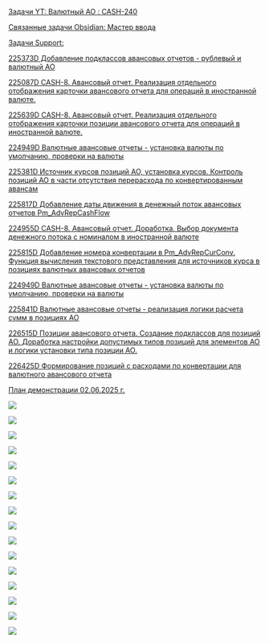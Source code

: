 <u>Задачи YT:<u>
[Валютный АО : CASH-240](https://yt.surgutneftegas.ru:4443/issue/CASH-240)

<u>Связанные задачи Obsidian:</u>
[Мастер ввода](Мастер%20ввода.md)

<u>Задачи Support:</u>
<p>225373D Добавление подклассов авансовых отчетов - рублевый и валютный АО</p>
<p>225087D CASH-8. Авансовый отчет. Реализация отдельного отображения карточки авансового отчета для операций в иностранной валюте.</p>
<p>225639D CASH-8. Авансовый отчет. Реализация отдельного отображения карточки позиции авансового отчета для операций в иностранной валюте.</p>
<p>224949D Валютные авансовые отчеты - установка валюты по умолчанию, проверки на валюты</p>
<p>225381D Источник курсов позиций АО, установка курсов. Контроль позиций АО в части отсутствия перерасхода по конвертированным авансам</p>
<p>225817D Добавление даты движения в денежный поток авансовых отчетов Pm_AdvRepCashFlow</p>
<p>224955D CASH-8. Авансовый отчет. Доработка. Выбор документа денежного потока с номиналом в иностранной валюте</p>
<p>225815D Добавление номера конвертации в Pm_AdvRepCurConv. Функция вычисления текстового представления для источников курса в позициях валютных авансовых отчетов</p>
<p>224949D Валютные авансовые отчеты - установка валюты по умолчанию, проверки на валюты</p>
<p>225841D Валютные авансовые отчеты - реализация логики расчета сумм в позициях АО</p>
<p>226515D Позиции авансового отчета. Создание подклассов для позиций АО. Доработка настройки допустимых типов позиций для элементов АО и логики установки типа позиции АО.</p>
<p>226425D Формирование позиций с расходами по конвертации для валютного авансового отчета</p>

План демонстрации 02.06.2025 г.

![](eXpress_OuCE3Qeyta.png)



![](eXpress_Yix7MvwrdC.png)

![](msedge_tplOUiMUSJ.png)

![](Pasted%20image%2020250627083124.png)


![](Pasted%20image%2020250703102055.png)

![](Pasted%20image%2020250723110115.png)

![](Pasted%20image%2020250723110009.png)

![](Pasted%20image%2020250731141432.png)

![](Pasted%20image%2020250731141458.png)

![](Pasted%20image%2020250731141727.png)

![](Pasted%20image%2020250731141746.png)

![](Pasted%20image%2020250807104058.png)

![](Pasted%20image%2020250807104121.png)

![](Pasted%20image%2020250807104141.png)

![](Pasted%20image%2020250807104203.png)

![](Pasted%20image%2020250807105445.png)




























